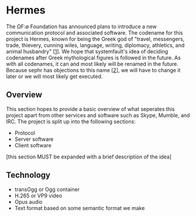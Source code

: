Hermes
======

The ΩF:∅ Foundation has announced plans to introduce a new communication protocol and associated software. The codename for this project is Hermes, known for being the Greek god of "travel, messengers, trade, thievery, cunning wiles, language, writing, diplomacy, athletics, and animal husbandry" \[[1]\]. We hope that systemfault's idea of deciding codenames after Greek mythological figures is followed in the future. As with all codenames, it can and most likely will be renamed in the future. Because sephr has objections to this name \[[2]\], we will have to change it later or we will most likely get executed.


Overview
--------

This section hopes to provide a basic overview of what seperates this project apart from other services and software such as Skype, Mumble, and IRC. The project is split up into the following sections:

* Protocol
* Server software
* Client software

[this section MUST be expanded with a brief description of the idea]


Technology
----------

* transOgg or Ogg container
* H.265 or VP9 video
* Opus audio
* Text format based on some semantic format we make


[1]: <http://en.wikipedia.org/w/index.php?title=List_of_Greek_mythological_figures&oldid=493958624> "List of Greek mythological figures - Wikipedia, the free encyclopedia"
[2]: <http://eboyjr.oftn.org:8080/files/irclogs/freenode/2012/05/28/%23oftn.log> "Logs for #oftn on chat.freenode.net for Monday, May 28, 2012"
